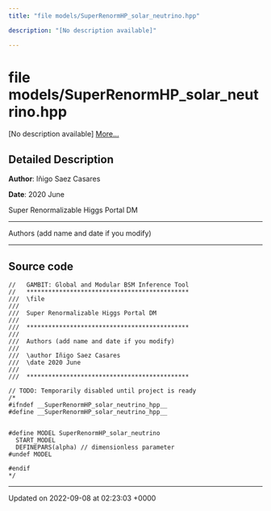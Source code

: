 ```yaml
---
title: "file models/SuperRenormHP_solar_neutrino.hpp"

description: "[No description available]"

---
```


# file models/SuperRenormHP_solar_neutrino.hpp

[No description available] [More...](#detailed-description)

## Detailed Description


**Author**: Iñigo Saez Casares 

**Date**: 2020 June

Super Renormalizable Higgs Portal DM



------------------

Authors (add name and date if you modify)



------------------




## Source code

```
//   GAMBIT: Global and Modular BSM Inference Tool
//   *********************************************
///  \file
///
///  Super Renormalizable Higgs Portal DM
///
///  *********************************************
///
///  Authors (add name and date if you modify)
///
///  \author Iñigo Saez Casares
///  \date 2020 June
///
///  *********************************************

// TODO: Temporarily disabled until project is ready
/*
#ifndef __SuperRenormHP_solar_neutrino_hpp__
#define __SuperRenormHP_solar_neutrino_hpp__


#define MODEL SuperRenormHP_solar_neutrino
  START_MODEL
  DEFINEPARS(alpha) // dimensionless parameter
#undef MODEL

#endif
*/
```


-------------------------------

Updated on 2022-09-08 at 02:23:03 +0000
